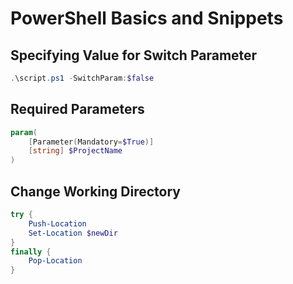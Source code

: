 # PowerShell Basics and Snippets

## Specifying Value for Switch Parameter

```powershell
.\script.ps1 -SwitchParam:$false
```

## Required Parameters

```powershell
param(
    [Parameter(Mandatory=$True)]
    [string] $ProjectName
)
```

## Change Working Directory

```powershell
try {
    Push-Location
    Set-Location $newDir
}
finally {
    Pop-Location
}
```
